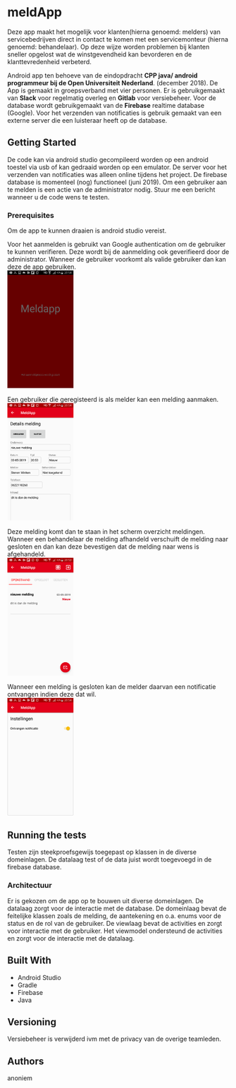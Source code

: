 # meldApp

Deze app maakt het mogelijk voor klanten(hierna genoemd: melders) van servicebedrijven direct in contact te komen met een servicemonteur (hierna genoemd: behandelaar). Op deze wijze worden problemen bij klanten sneller opgelost wat de winstgevendheid kan bevorderen en de klanttevredenheid verbeterd.

Android app ten behoeve van de eindopdracht <b>CPP java/ android programmeur bij de Open Universiteit Nederland</b>. (december 2018). De App is gemaakt in groepsverband met vier personen. Er is gebruikgemaakt van <b>Slack</b> voor regelmatig overleg en <b>Gitlab</b> voor versiebeheer. 
Voor de database wordt gebruikgemaakt van de <b>Firebase</b> realtime database (Google). Voor het verzenden van notificaties is gebruik gemaakt van een externe server die een luisteraar heeft op de database. 

## Getting Started

De code kan via android studio gecompileerd worden op een android toestel via usb of kan gedraaid worden op een emulator. 
De server voor het verzenden van notificaties was alleen online tijdens het project. 
De firebase database is momenteel (nog) functioneel (juni 2019).
Om een gebruiker aan te melden is een actie van de administrator nodig. Stuur me een bericht wanneer u de code wens te testen.

### Prerequisites

Om de app te kunnen draaien is android studio vereist.

Voor het aanmelden is gebruikt van Google authentication om de gebruiker te kunnen verifieren. Deze wordt bij de aanmelding ook geverifieerd door de administrator. Wanneer de gebruiker voorkomt als valide gebruiker dan kan deze de app gebruiken.
<br/><img src="img/aanmeldscherm.png" width="150px" float="left"/>

Een gebruiker die geregisteerd is als melder kan een melding aanmaken.
<br/><img src="img/aanmakenmelding.png" width="150px" float="left"/>

Deze melding komt dan te staan in het scherm overzicht meldingen. Wanneer een behandelaar de melding afhandeld verschuift de melding naar gesloten en dan kan deze bevestigen dat de melding naar wens is afgehandeld.
<br/><img src="img/overzichtmeldingen.png" width="150px" float="left"/>

Wanneer een melding is gesloten kan de melder daarvan een notificatie ontvangen indien deze dat wil.
<br/><img src="img/notificatie.png" width="150px" float="left"/>

## Running the tests

Testen zijn steekproefsgewijs toegepast op klassen in de diverse domeinlagen. 
De datalaag test of de data juist wordt toegevoegd in de firebase database.

### Architectuur

Er is gekozen om de app op te bouwen uit diverse domeinlagen. De datalaag zorgt voor de interactie met de database. 
De domeinlaag bevat de feitelijke klassen zoals de melding, de aantekening en o.a. enums voor de status en de rol van de gebruiker. 
De viewlaag bevat de activities en zorgt voor interactie met de gebruiker. 
Het viewmodel ondersteund de activities en zorgt voor de interactie met de datalaag.

## Built With

* Android Studio
* Gradle
* Firebase
* Java

## Versioning

Versiebeheer is verwijderd ivm met de privacy van de overige teamleden.

## Authors

anoniem

